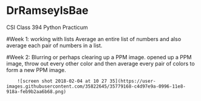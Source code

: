 # DrRamseyIsBae

CSI Class 394 Python Practicum


#Week 1: 
        working with lists 
        Average an entire list of numbers and also average each pair of numbers in a list. 

#Week 2: 
        Blurring or perhaps clearing up a PPM image. 
        opened up a PPM image, throw out every other color and then average every pair of colors to form a new PPM image. 
        
        
        ![screen shot 2018-02-04 at 10 27 35](https://user-images.githubusercontent.com/35822645/35779168-c4d97e9a-0996-11e8-918a-feb9b2aa6b68.png)

        
        
    
